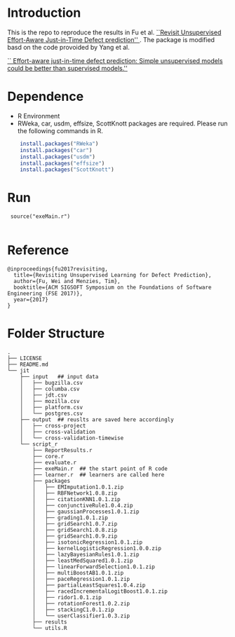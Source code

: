 # Introduction


This is the repo to reproduce the results in Fu et al.
[``Revisit Unsupervised Effort-Aware Just-in-Time Defect prediction'' ](https://arxiv.org/pdf/1703.00132.pdf). The package is modified basd on the code provoided by Yang et al. 

[`` Effort-aware just-in-time defect prediction: Simple unsupervised models could be better than supervised models.''](https://cs.nju.edu.cn/yangyibiao/) 



# Dependence

* R Environment
* RWeka, car, usdm, effsize, ScottKnott packages are required. Please run the following commands in R.

```R
	install.packages("RWeka")
	install.packages("car")
	install.packages("usdm")
	install.packages("effsize")
	install.packages("ScottKnott")
```

# Run
```
 source("exeMain.r")
 
```


# Reference
```
@inproceedings{fu2017revisiting,
  title={Revisiting Unsupervised Learning for Defect Prediction},
  author={Fu, Wei and Menzies, Tim},
  booktitle={ACM SIGSOFT Symposium on the Foundations of Software Engineering (FSE 2017)},
  year={2017}
}
```
# Folder Structure


```
.
├── LICENSE
├── README.md
└── jit
    ├── input   ## input data
    │   ├── bugzilla.csv
    │   ├── columba.csv
    │   ├── jdt.csv
    │   ├── mozilla.csv
    │   ├── platform.csv
    │   └── postgres.csv
    ├── output  ## reuslts are saved here accordingly
    │   ├── cross-project
    │   ├── cross-validation
    │   └── cross-validation-timewise
    └── script_r
        ├── ReportResults.r
        ├── core.r
        ├── evaluate.r 
        ├── exeMain.r  ## the start point of R code
        ├── learner.r  ## learners are called here
        ├── packages
        │   ├── EMImputation1.0.1.zip
        │   ├── RBFNetwork1.0.8.zip
        │   ├── citationKNN1.0.1.zip
        │   ├── conjunctiveRule1.0.4.zip
        │   ├── gaussianProcesses1.0.1.zip
        │   ├── grading1.0.1.zip
        │   ├── gridSearch1.0.7.zip
        │   ├── gridSearch1.0.8.zip
        │   ├── gridSearch1.0.9.zip
        │   ├── isotonicRegression1.0.1.zip
        │   ├── kernelLogisticRegression1.0.0.zip
        │   ├── lazyBayesianRules1.0.1.zip
        │   ├── leastMedSquared1.0.1.zip
        │   ├── linearForwardSelection1.0.1.zip
        │   ├── multiBoostAB1.0.1.zip
        │   ├── paceRegression1.0.1.zip
        │   ├── partialLeastSquares1.0.4.zip
        │   ├── racedIncrementalLogitBoost1.0.1.zip
        │   ├── ridor1.0.1.zip
        │   ├── rotationForest1.0.2.zip
        │   ├── stackingC1.0.1.zip
        │   └── userClassifier1.0.3.zip
        ├── results
        └── utils.R 
```


